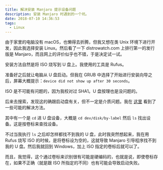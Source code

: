 ```yaml
---
title: 解决安装 Manjaro 提示设备问题
description: 安装 Manjaro 时遇到的一个坑。
date: 2018-07-10 14:36:53
tags:
  - Linux
---
```


由于家里的电脑没有 macOS，也懒得去折腾，但我又想在类 Unix 环境下进行开发，因此我选择安装 Linux。然后看了一下 distrowatch.com 上排行第一的发行版是 Manjaro，而且网上的评价似乎也不错，于是决定试一试。

安装方法自然是将 ISO 烧写到 U 盘上。我使用的工具是 Rufus。

准备好之后就让电脑从 U 盘启动。但我在 GRUB 中选择了开始进行安装向导之后，屏幕大概提示：`device did not show up after 30 seconds`。

ISO 是不可能有问题的，因为我校对过 SHA1。U 盘按理也是没问题的。

后来去搜索，发现这的确跟启动盘有关，但不一定是介质问题。我在 [这里](https://forum.manjaro.org/t/cannot-boot-into-live-usb/19193) 看到了一些可能的解决方法。

其中有一个是 `cd` 进 U 盘设备，大概是 `cd dev/disk/by-label` 然后 `ls` 找出设备。这是按卷标来查找设备。

不过当我执行 `ls` 之后却怎样都找不到我的 U 盘，此时我突然想起来，我在用 Rufus 烧写 ISO 的时候，是将卷标设为空的，这就导致 Manjaro 引导程序找不到我的 U 盘。然后我就回到 Windows，加上 ISO 指定的卷标后就可以了。

而且，我觉得，这个通过卷标来识别很有可能是硬编码的，也就是说，即使卷标存在，如果不正确（就是跟 ISO 所指定的不同）也有可能会导致启动失败。
